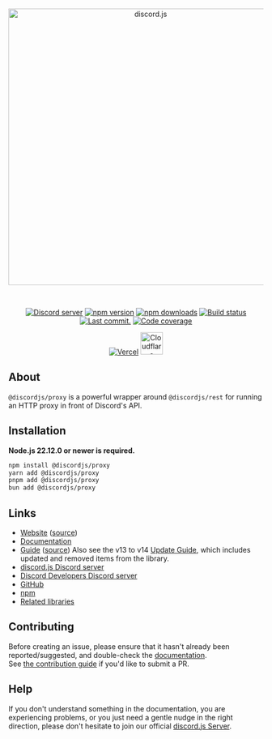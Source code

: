 <div align="center">
	<br />
	<p>
		<a href="https://discord.js.org"><img src="https://discord.js.org/static/logo.svg" width="546" alt="discord.js" /></a>
	</p>
	<br />
	<p>
		<a href="https://discord.gg/djs"><img src="https://img.shields.io/discord/222078108977594368?color=5865F2&logo=discord&logoColor=white" alt="Discord server" /></a>
		<a href="https://www.npmjs.com/package/@discordjs/proxy"><img src="https://img.shields.io/npm/v/@discordjs/proxy.svg?maxAge=3600" alt="npm version" /></a>
		<a href="https://www.npmjs.com/package/@discordjs/proxy"><img src="https://img.shields.io/npm/dt/@discordjs/proxy.svg?maxAge=3600" alt="npm downloads" /></a>
		<a href="https://github.com/discordjs/discord.js/actions"><img src="https://github.com/discordjs/discord.js/actions/workflows/tests.yml/badge.svg" alt="Build status" /></a>
		<a href="https://github.com/discordjs/discord.js/commits/main/packages/proxy"><img alt="Last commit." src="https://img.shields.io/github/last-commit/discordjs/discord.js?logo=github&logoColor=ffffff&path=packages%2Fproxy" /></a>
		<a href="https://codecov.io/gh/discordjs/discord.js"><img src="https://codecov.io/gh/discordjs/discord.js/branch/main/graph/badge.svg?precision=2&flag=proxy" alt="Code coverage" /></a>
	</p>
	<p>
		<a href="https://vercel.com/?utm_source=discordjs&utm_campaign=oss"><img src="https://raw.githubusercontent.com/discordjs/discord.js/main/.github/powered-by-vercel.svg" alt="Vercel" /></a>
		<a href="https://www.cloudflare.com"><img src="https://raw.githubusercontent.com/discordjs/discord.js/main/.github/powered-by-workers.png" alt="Cloudflare Workers" height="44" /></a>
	</p>
</div>

## About

`@discordjs/proxy` is a powerful wrapper around `@discordjs/rest` for running an HTTP proxy in front of Discord's API.

## Installation

**Node.js 22.12.0 or newer is required.**

```sh
npm install @discordjs/proxy
yarn add @discordjs/proxy
pnpm add @discordjs/proxy
bun add @discordjs/proxy
```

## Links

- [Website][website] ([source][website-source])
- [Documentation][documentation]
- [Guide][guide] ([source][guide-source])
  Also see the v13 to v14 [Update Guide][guide-update], which includes updated and removed items from the library.
- [discord.js Discord server][discord]
- [Discord Developers Discord server][discord-developers]
- [GitHub][source]
- [npm][npm]
- [Related libraries][related-libs]

## Contributing

Before creating an issue, please ensure that it hasn't already been reported/suggested, and double-check the
[documentation][documentation].  
See [the contribution guide][contributing] if you'd like to submit a PR.

## Help

If you don't understand something in the documentation, you are experiencing problems, or you just need a gentle nudge in the right direction, please don't hesitate to join our official [discord.js Server][discord].

[website]: https://discord.js.org
[website-source]: https://github.com/discordjs/discord.js/tree/main/apps/website
[documentation]: https://discord.js.org/docs/packages/proxy/stable
[guide]: https://discordjs.guide
[guide-source]: https://github.com/discordjs/discord.js/tree/main/apps/guide
[guide-update]: https://discordjs.guide/guide/legacy/additional-info/changes-in-v14
[discord]: https://discord.gg/djs
[discord-developers]: https://discord.gg/discord-developers
[source]: https://github.com/discordjs/discord.js/tree/main/packages/proxy
[npm]: https://www.npmjs.com/package/@discordjs/proxy
[related-libs]: https://discord.com/developers/docs/topics/community-resources#libraries
[contributing]: https://github.com/discordjs/discord.js/blob/main/.github/CONTRIBUTING.md
